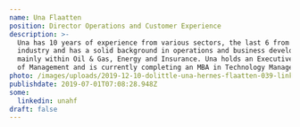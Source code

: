```yaml
---
name: Una Flaatten
position: Director Operations and Customer Experience
description: >-
  Una has 10 years of experience from various sectors, the last 6 from the IT
  industry and has a solid background in operations and business development -
  mainly within Oil & Gas, Energy and Insurance. Una holds an Executive Bachelor
  of Management and is currently completing an MBA in Technology Management.
photo: /images/uploads/2019-12-10-dolittle-una-hernes-flaatten-039-linkedin.jpg
publishdate: 2019-07-01T07:08:28.948Z
some:
  linkedin: unahf
draft: false
---
```


